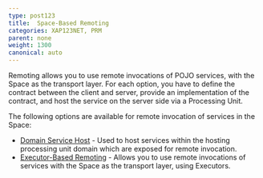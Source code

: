 ```yaml
---
type: post123
title:  Space-Based Remoting
categories: XAP123NET, PRM
parent: none
weight: 1300
canonical: auto
---
```



Remoting allows you to use remote invocations of POJO services, with the Space as the transport layer. For each option, you have to define the contract between the client and server, provide an implementation of the contract, and host the service on the server side via a Processing Unit.

The following options are available for remote invocation of services in the Space:

- [Domain Service Host](./domain-service-host.html) - Used to host services within the hosting processing unit domain which are exposed for remote invocation.
- [Executor-Based Remoting](./executor-based-remoting.html) - Allows you to use remote invocations of services with the Space as the transport layer, using Executors.

